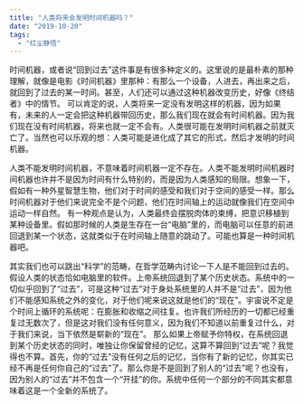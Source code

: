 ```yaml
---
title: "人类将来会发明时间机器吗？"
date: "2019-10-20"
tags: 
  - "红尘静悟"
---
```


时间机器，或者说“回到过去”这件事是有很多种定义的。这里说的是最朴素的那种理解，就像是电影《时间机器》里那种：有那么一个设备，人进去，再出来之后，就回到了过去的某一时间。甚至，人们还可以通过这种机器改变历史，好像《终结者》中的情节。 可以肯定的说，人类将来一定没有发明这样的机器，因为如果有，未来的人一定会把这种机器带回历史，那么我们现在就会有时间机器。因为我们现在没有时间机器，将来也就一定不会有。人类很可能在发明时间机器之前就灭亡了。当然也可以乐观的想：人类可能是进化成了其它的形式，然后才发明的时间机器。 

人类不能发明时间机器，不意味着时间机器一定不存在。人类不能发明时间机器时间机器也许并不是因为时间有什么特别的，而是因为人类感知的局限。想象一下，假如有一种外星智慧生物，他们对于时间的感受和我们对于空间的感受一样。那么时间机器对于他们来说完全不是个问题，他们在时间轴上的运动就像我们在空间中运动一样自然。 有一种观点是认为，人类最终会摆脱肉体的束缚，把意识移植到某种设备里。假如那时候的人类是生存在一台“电脑”里的，而电脑可以任意的前进回退到某一个状态，这就类似于在时间轴上随意的跳动了。可能也算是一种时间机器吧。 

其实我们也可以跳出“科学”的范畴，在哲学范畴内讨论一下人是不能回到过去的。假设人类的状态恰如电脑里的软件。上帝系统回退到了某个历史状态。系统中的一切似乎回到了“过去”，可是这种“过去”对于身处系统里的人并不是“过去”，因为他们不能感知系统之外的变化，对于他们呢来说这就是他们的“现在”。宇宙说不定是个时间上循环的系统呢：在膨胀和收缩之间往复。也许我们所经历的一切都已经重复过无数次了，但是这对我们没有任何意义，因为我们不知道以前重复过什么，对于我们来说，当下依然是崭新的“现在”。 那么如果上帝赋予你特权，在系统回退到某个历史状态的同时，唯独让你保留曾经的记忆，这算不算回到“过去”呢？我觉得也不算。首先，你的“过去”没有任何之后的记忆，当你有了新的记忆，你其实已经不再是任何你自己的“过去”了。那么你是不是回到了别人的“过去”呢？也没有，因为别人的“过去”并不包含一个“开挂”的你。系统中任何一个部分的不同其实都意味着这是一个全新的系统了。
